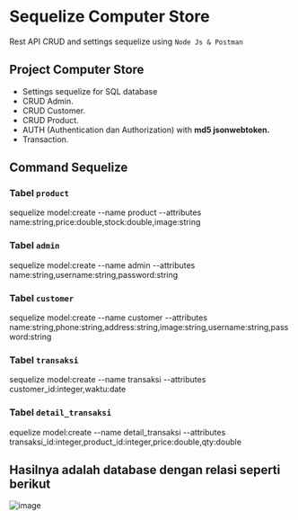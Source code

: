 # Sequelize Computer Store
Rest API CRUD and settings sequelize using `Node Js & Postman`


## Project Computer Store
<ul>
  <li>Settings sequelize for SQL database</li>
  <li>CRUD Admin.</li>
  <li>CRUD Customer.</li>
  <li>CRUD Product.</li>
  <li>AUTH (Authentication dan Authorization) with <strong> md5 jsonwebtoken.</strong> </li>
  <li>Transaction.</li>
</ul>

## Command Sequelize
### Tabel `product`
sequelize model:create --name product --attributes name:string,price:double,stock:double,image:string

### Tabel `admin`
sequelize model:create --name admin --attributes name:string,username:string,password:string

### Tabel `customer` 
sequelize model:create --name customer --attributes name:string,phone:string,address:string,image:string,username:string,password:string

### Tabel `transaksi`
sequelize model:create --name transaksi --attributes customer_id:integer,waktu:date

### Tabel `detail_transaksi`
equelize model:create --name detail_transaksi --attributes transaksi_id:integer,product_id:integer,price:double,qty:double


## Hasilnya adalah database dengan relasi seperti berikut

![image](https://user-images.githubusercontent.com/87308406/156081931-56acf1c6-d29b-4f9d-98a2-928c3ebeb162.png)
